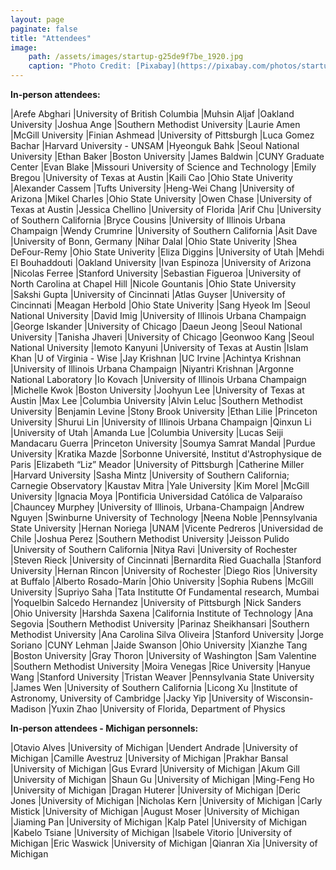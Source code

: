 ```yaml
---
layout: page
paginate: false
title: "Attendees"
image:
    path: /assets/images/startup-g25de9f7be_1920.jpg
    caption: "Photo Credit: [Pixabay](https://pixabay.com/photos/startup-start-up-people-593341/)"
---
```


**In-person attendees:**

|Arefe Abghari                 |University of British Columbia
|Muhsin Aljaf                  |Oakland University
|Joshua Ange                   |Southern Methodist University
|Laurie Amen                   |McGill University
|Finian Ashmead                |University of Pittsburgh
|Luca Gomez Bachar             |Harvard University - UNSAM
|Hyeonguk Bahk                 |Seoul National University
|Ethan Baker                   |Boston University
|James Baldwin                 |CUNY Graduate Center
|Evan Blake                    |Missouri University of Science and Technology
|Emily Bregou                  |University of Texas at Austin
|Kaili Cao                     |Ohio State Univerity
|Alexander Cassem              |Tufts University
|Heng-Wei Chang                |University of Arizona
|Mikel Charles                 |Ohio State University
|Owen Chase                    |University of Texas at Austin
|Jessica Chellino              |University of Florida
|Arif Chu                      |University of Southern California
|Bryce Cousins                 |University of Illinois Urbana Champaign 
|Wendy Crumrine                |University of Southern California
|Asit Dave                     |University of Bonn, Germany
|Nihar Dalal                   |Ohio State Univerity
|Shea DeFour-Remy              |Ohio State Univerity
|Eliza Diggins                 |University of Utah
|Mehdi El Bouhaddouti          |Oakland University
|Ivan Espinoza                 |University of Arizona
|Nicolas Ferree                |Stanford University
|Sebastian Figueroa            |University of North Carolina at Chapel Hill
|Nicole Gountanis              |Ohio State University
|Sakshi Gupta                  |University of Cincinnati
|Atlas Guyser                  |University of Cincinnati
|Meagan Herbold                |Ohio State Univerity
|Sang Hyeok Im                 |Seoul National University
|David Imig                    |University of Illinois Urbana Champaign 
|George Iskander               |University of Chicago
|Daeun Jeong                   |Seoul National University
|Tanisha Jhaveri               |University of Chicago
|Geonwoo Kang                  |Seoul National University
|Iemoto Kanyuni                |University of Texas at Austin
|Islam Khan                    |U of Virginia - Wise
|Jay Krishnan                  |UC Irvine
|Achintya Krishnan             |University of Illinois Urbana Champaign 
|Niyantri Krishnan             |Argonne National Laboratory
|Io Kovach                     |University of Illinois Urbana Champaign 
|Michelle Kwok                 |Boston University
|Joohyun Lee                   |University of Texas at Austin
|Max Lee                       |Columbia University
|Alvin Leluc                   |Southern Methodist University
|Benjamin Levine               |Stony Brook University
|Ethan Lilie                   |Princeton University
|Shurui Lin                    |University of Illinois Urbana Champaign 
|Qinxun Li                     |University of Utah
|Amanda Lue                    |Columbia University
|Lucas Seiji Mandacaru Guerra  |Princeton University
|Soumya Samrat Mandal          |Purdue University
|Kratika Mazde                 |Sorbonne Université, Institut d'Astrophysique de Paris
|Elizabeth “Liz” Meador        |University of Pittsburgh
|Catherine Miller              |Harvard University
|Sasha Mintz                   |University of Southern California; Carnegie Observatory
|Kaustav Mitra                 |Yale University
|Kim Morel                     |McGill University
|Ignacia Moya                  |Pontificia Universidad Católica de Valparaíso
|Chauncey Murphey              |University of Illinois, Urbana-Champaign
|Andrew Nguyen                 |Swinburne University of Technology
|Neena Noble                   |Pennsylvania State University
|Hernan Noriega                |UNAM
|Vicente Pedreros              |Universidad de Chile
|Joshua Perez                  |Southern Methodist University
|Jeisson Pulido                |University of Southern California
|Nitya Ravi                    |University of Rochester
|Steven Rieck                  |University of Cincinnati
|Bernardita Ried Guachalla     |Stanford University
|Hernan Rincon                 |University of Rochester
|Diego Rios                    |University at Buffalo
|Alberto Rosado-Marín          |Ohio University
|Sophia Rubens                 |McGill University
|Supriyo Saha                  |Tata Institutte Of Fundamental research, Mumbai
|Yoquelbin Salcedo Hernandez   |University of Pittsburgh
|Nick Sanders                  |Ohio University
|Harshda Saxena                |California Institute of Technology
|Ana Segovia                   |Southern Methodist University
|Parinaz Sheikhansari          |Southern Methodist University 
|Ana Carolina Silva Oliveira   |Stanford University 
|Jorge Soriano                 |CUNY Lehman 
|Jaide Swanson                 |Ohio University
|Xianzhe Tang                  |Boston University
|Gray Thoron                   |University of Washington
|Sam Valentine                 |Southern Methodist University 
|Moira Venegas                 |Rice University
|Hanyue Wang                   |Stanford University
|Tristan Weaver                |Pennsylvania State University
|James Wen                     |University of Southern California
|Licong Xu                     |Institute of Astronomy, University of Cambridge
|Jacky Yip                     |University of Wisconsin-Madison
|Yuxin Zhao                    |University of Florida, Department of Physics

**In-person attendees - Michigan personnels:**

|Otavio Alves                  |University of Michigan
|Uendert Andrade               |University of Michigan
|Camille Avestruz              |University of Michigan
|Prakhar Bansal                |University of Michigan
|Gus Evrard                    |University of Michigan
|Akum Gill                     |University of Michigan
|Shaun Gu                      |University of Michigan
|Ming-Feng Ho                  |University of Michigan
|Dragan Huterer                |University of Michigan
|Deric Jones                   |University of Michigan
|Nicholas Kern                 |University of Michigan
|Carly Mistick                 |University of Michigan
|August Moser                  |University of Michigan
|Jiaming Pan                   |University of Michigan
|Kalp Patel                    |University of Michigan
|Kabelo Tsiane                 |University of Michigan
|Isabele Vitorio               |University of Michigan
|Eric Waswick                  |University of Michigan
|Qianran Xia                   |University of Michigan
